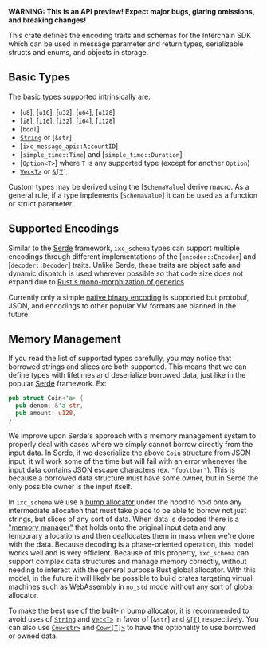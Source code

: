 **WARNING: This is an API preview! Expect major bugs, glaring omissions, and breaking changes!**

This crate defines the encoding traits and schemas for the Interchain SDK which can be used in message
parameter and return types, serializable structs and enums, and objects in storage.

## Basic Types

The basic types supported intrinsically are:

* [`u8`], [`u16`], [`u32`], [`u64`], [`u128`]
* [`i8`], [`i16`], [`i32`], [`i64`], [`i128`]
* [`bool`]
* [`String`](alloc::string::String) or [`&str`]
* [`ixc_message_api::AccountID`]
* [`simple_time::Time`] and [`simple_time::Duration`]
* [`Option<T>`] where `T` is any supported type (except for another `Option`)
* [`Vec<T>`](alloc::vec::Vec) or [`&[T]`](slice)

Custom types may be derived using the [`SchemaValue`] derive macro.
As a general rule, if a type implements [`SchemaValue`] it can be
used as a function or struct parameter.

## Supported Encodings

Similar to the [Serde](https://serde.rs) framework, `ixc_schema` types can support multiple encodings
through different implementations of the [`encoder::Encoder`] and [`decoder::Decoder`] traits.
Unlike Serde, these traits are object safe and dynamic dispatch is used wherever possible
so that code size does not expand due to [Rust's mono-morphization of generics](https://rustwasm.github.io/book/reference/code-size.html#use-trait-objects-instead-of-generic-type-parameters)

Currently only a simple [native binary encoding](binary::NativeBinaryCodec) is supported but
protobuf, JSON, and encodings to other popular VM formats are planned in the future.

## Memory Management

If you read the list of supported types carefully, you may notice that borrowed strings
and slices are both supported.
This means that we can define types with lifetimes and deserialize borrowed data, just like in the
popular [Serde](https://serde.rs/lifetimes.html) framework.
Ex:

```rust
pub struct Coin<'a> {
  pub denom: &'a str,
  pub amount: u128,  
}
```

We improve upon Serde's approach with a memory management system to properly deal with
cases where we simply cannot borrow directly from the input data.
In Serde, if we deserialize the above `Coin` structure from JSON input, it wil
work some of the time but will fail with an error whenever the input data contains
JSON escape characters (ex. `"foo\tbar"`).
This is because a borrowed data structure must have some owner, but in Serde the only
possible owner is the input itself.

In `ixc_schema` we use a [bump allocator](https://en.wikipedia.org/wiki/Region-based_memory_management) under the hood
to hold onto any intermediate allocation that must take place to be able
to borrow not just strings, but slices of any sort of data.
When data is decoded there is a ["memory manager"](mem::MemoryManager) that holds onto
the original input data and any temporary allocations and then
deallocates them in mass when we're done with the data.
Because decoding is a phase-oriented operation, this model works well
and is very efficient.
Because of this property, `ixc_schema` can support complex data structures
and manage memory correctly, without needing to interact with the general
purpose Rust global allocator.
With this model, in the future it will likely be possible to build
crates targeting virtual machines such as WebAssembly in `no_std` mode
without any sort of global allocator.

To make the best use of the built-in bump allocator, it is recommended
to avoid uses of [`String`](alloc::string::String) and [`Vec<T>`](alloc::vec::Vec) in favor of
[`&str`] and [`&[T]`](slice) respectively.
You can also use [`Cow<str>`](alloc::borrow::Cow) and [`Cow<[T]>`](alloc::borrow::Cow)
to have the optionality to use borrowed or owned data.
